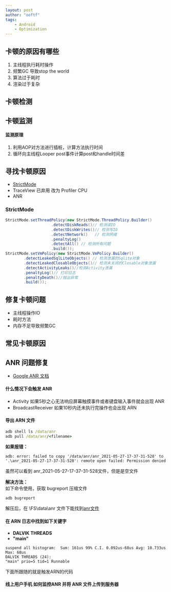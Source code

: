 ```yaml
---
layout: post
author: "ooftf"
tags:
    - Android
    - Optimization
---
```

## 卡顿的原因有哪些
1. 主线程执行耗时操作
2. 频繁GC 导致stop the world
3. 算法过于耗时
4. 渲染过于复杂

## 卡顿检测
## 卡顿监测
#### 监测原理
1. 利用AOP对方法进行插桩，计算方法执行时间
2. 循环向主线程Looper post事件计算post和handle时间差

## 寻找卡顿原因
* [StrictMode](https://blog.csdn.net/weixin_40763897/article/details/89018306)
* TraceView 已弃用 改为 Profiler CPU
* ANR

### StrictMode

```java
StrictMode.setThreadPolicy(new StrictMode.ThreadPolicy.Builder()
                    .detectDiskReads()// 检测读IO
                    .detectDiskWrites()// 检测写IO
                    .detectNetwork()   // 检测网络
                    .penaltyLog()
                    .detectAll() // 检测所有问题
                    .build());
StrictMode.setVmPolicy(new StrictMode.VmPolicy.Builder()
        .detectLeakedSqlLiteObjects() // 检测泄漏的Sqlite对象
        .detectLeakedClosableObjects()// 检测未关闭的Closable对象泄漏
        .detectActivityLeaks()//检测Activity泄漏
        .penaltyLog()// 打印日志
        .penaltyDeath()//抛出异常
        .build());

```

## 修复卡顿问题

* 主线程操作IO
* 耗时方法
* 内存不足导致频繁GC

## 常见卡顿原因
## ANR 问题修复 
* [Google ANR 文档](https://developer.android.com/topic/performance/vitals/anr)

#### 什么情况下会触发 ANR
* Activity 如果5秒之心无法响应屏幕触摸事件或者键盘输入事件就会出现 ANR
* BroadcastReceiver 如果10秒内还未执行完操作也会出现 ARN
  
#### 导出 ARN 文件
```cmd
adb shell ls /data/anr
adb pull /data/anr/<filename>
```
**如果报错：** 
```
adb: error: failed to copy '/data/anr/anr_2021-05-27-17-37-31-528' to '.\anr_2021-05-27-17-37-31-528': remote open failed: Permission denied
```
虽然可以看到 anr_2021-05-27-17-37-31-528文件，但是是空文件

**解决方法：**  
如下命令使用，获取 bugreport 压缩文件
```
adb bugreport
```
解压后，在 \FS\data\anr 文件下能找到[anr文件](https://github.com/ooftf/ooftf.github.io/blob/master/res/anr_2021-05-27-17-46-43-661?raw=true)

#### 在 ARN 日志中找到如下关键字
* **DALVIK THREADS**
* **"main"**
```
suspend all histogram:	Sum: 161us 99% C.I. 0.092us-68us Avg: 10.733us Max: 68us
DALVIK THREADS (24):
"main" prio=5 tid=1 Runnable
``` 
下面所跟随的就是触发ARN的代码


#### 线上用户手机 如何监控ANR 并将 ANR 文件上传到服务器
                                                                                                                                                                                                                                                                         